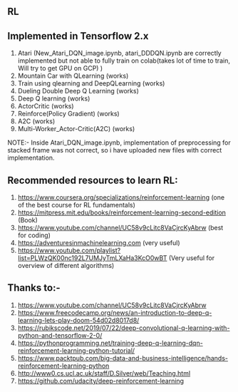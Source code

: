 ## RL
## Implemented in Tensorflow 2.x
1. Atari (New_Atari_DQN_image.ipynb, atari_DDDQN.ipynb are correctly implemented but not able to fully train on colab(takes lot of time to train, Will try to get GPU on GCP) )
2. Mountain Car with QLearning (works)
3. Train using qlearning and DeepQLearning (works)
4. Dueling Double Deep Q Learning (works)
5. Deep Q learning (works)
6. ActorCritic (works)
7. Reinforce(Policy Gradient)  (works)
8. A2C (works)
9. Multi-Worker_Actor-Critic(A2C) (works)

NOTE:- Inside Atari_DQN_image.ipynb, implementation of preprocessing for stacked frame was not correct, so i have uploaded new files with correct implementation.
## Recommended resources to learn RL:
1. https://www.coursera.org/specializations/reinforcement-learning  (one of the best course for RL fundamentals)
2. https://mitpress.mit.edu/books/reinforcement-learning-second-edition (Book)
3. https://www.youtube.com/channel/UC58v9cLitc8VaCjrcKyAbrw (best for coding)
4. https://adventuresinmachinelearning.com (very useful)
5. https://www.youtube.com/playlist?list=PLWzQK00nc192L7UMJyTmLXaHa3KcO0wBT (Very useful for overview of different algorithms)
## Thanks to:-
1. https://www.youtube.com/channel/UC58v9cLitc8VaCjrcKyAbrw
2. https://www.freecodecamp.org/news/an-introduction-to-deep-q-learning-lets-play-doom-54d02d8017d8/
3. https://rubikscode.net/2019/07/22/deep-convolutional-q-learning-with-python-and-tensorflow-2-0/
5. https://pythonprogramming.net/training-deep-q-learning-dqn-reinforcement-learning-python-tutorial/
6. https://www.packtpub.com/big-data-and-business-intelligence/hands-reinforcement-learning-python
7. http://www0.cs.ucl.ac.uk/staff/D.Silver/web/Teaching.html
8. https://github.com/udacity/deep-reinforcement-learning
